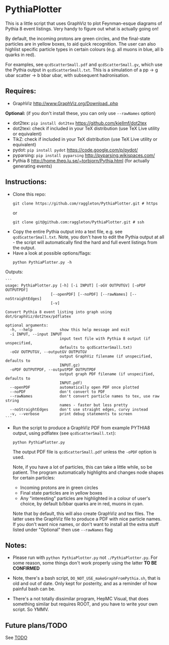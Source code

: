 # PythiaPlotter

This is a little script that uses GraphViz to plot Feynman-esque diagrams of Pythia 8 event listings. Very handy to figure out what is actually going on!

By default, the incoming protons are green circles, and the final-state particles are in yellow boxes, to aid quick recognition. The user can also highlist specific particle types in certain colours (e.g. all muons in blue, all b quarks in red).

For examples, see `qcdScatterSmall.pdf` and `qcdScatterSmall.gv`, which use the Pythia output in `qcdScatterSmall.txt`. This is a simulation of a pp -> g ubar scatter -> b bbar ubar, with subsequent hadronisation.

## Requires:
- GraphViz http://www.GraphViz.org/Download..php

**Optional:** (if you don't install these, you can only use `--rawNames` option)

- dot2tex: `pip install dot2tex` https://github.com/kjellmf/dot2tex
- dot2texi: check if included in your TeX distribution (use TeX Live utility or equivalent)
- TikZ: check if included in your TeX distribution (use TeX Live utility or equivalent)
- pydot: `pip install pydot` https://code.google.com/p/pydot/
- pyparsing: `pip install pyparsing` http://pyparsing.wikispaces.com/
- Pythia 8 http://home.thep.lu.se/~torbjorn/Pythia.html (for actually generating events)

## Instructions:

- Clone this repo:
	```
	git clone https://github.com/raggleton/PythiaPlotter.git # https

	```
	or 
	```
	git clone git@github.com:raggleton/PythiaPlotter.git # ssh

	```
- Copy the entire Pythia output into a text file, e.g. see `qcdScatterSmall.txt`. Note, you don't have to edit the Pythia output at all - the script will automatically find the hard and full event listings from the output.
- Have a look at possible options/flags:
	```
	python PythiaPlotter.py -h

	```
Outputs:

	```
	usage: PythiaPlotter.py [-h] [-i INPUT] [-oGV OUTPUTGV] [-oPDF OUTPUTPDF]
                        [--openPDF] [--noPDF] [--rawNames] [--noStraightEdges]
                        [-v]

	Convert Pythia 8 event listing into graph using dot/GraphViz/dot2tex/pdflatex

	optional arguments:
	  -h, --help            show this help message and exit
	  -i INPUT, --input INPUT
	                        input text file with Pythia 8 output (if unspecified,
	                        defaults to qcdScatterSmall.txt)
	  -oGV OUTPUTGV, --outputGV OUTPUTGV
	                        output GraphViz filename (if unspecified, defaults to
	                        INPUT.gz)
	  -oPDF OUTPUTPDF, --outputPDF OUTPUTPDF
	                        output graph PDF filename (if unspecified, defaults to
	                        INPUT.pdf)
	  --openPDF             automatically open PDF once plotted
	  --noPDF               don't convert to PDF
	  --rawNames            don't convert particle names to tex, use raw string
	                        names - faster but less pretty
	  --noStraightEdges     don't use straight edges, curvy instead
	  -v, --verbose         print debug statements to screen
	```

- Run the script to produce a GraphViz PDF from example PYTHIA8 output, using pdflatex (see `qcdScatterSmall.txt`):
	```
	python PythiaPlotter.py

	```
	The output PDF file is `qcdScatterSmall.pdf` unless the `-oPDF` option is used.

	Note, if you have a lot of particles, this can take a little while, so be patient. The program automatically highlights and changes node shapes for certain particles:
	- Incoming protons are in green circles
	- Final state particles are in yellow boxes
	- Any "interesting" particles are highlighted in a colour of user's choice, by default b/bbar quarks are in red, muons in cyan.

	Note that by default, this will also create GraphViz and tex files. The latter uses the GraphViz file to produce a PDF with nice particle names. If you don't want nice names, or don't want to install all the extra stuff listed under "Optional" then use `--rawNames` flag

## Notes:

- Please run with `python PythiaPlotter.py` not `./PythiaPlotter.py`. For some reason, some things don't work properly using the latter **TO BE CONFIRMED**

- Note, there's a bash script, `DO_NOT_USE_makeGraphFromPythia.sh`, that is old and out of date. Only kept for posterity, and as a reminder of how painful bash can be.

- There's a not totally dissimilar program, HepMC Visual, that does something similar but requires ROOT, and you have to write your own script. So YMMV.

## Future plans/TODO

See [TODO](todo.md)
